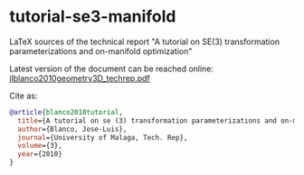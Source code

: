 # tutorial-se3-manifold

LaTeX sources of the technical report "A tutorial on SE(3) transformation parameterizations and on-manifold optimization"

Latest version of the document can be reached online: [jlblanco2010geometry3D_techrep.pdf](http://ingmec.ual.es/~jlblanco/papers/jlblanco2010geometry3D_techrep.pdf)

Cite as: 

```bibtex
@article{blanco2010tutorial,
  title={A tutorial on se (3) transformation parameterizations and on-manifold optimization},
  author={Blanco, Jose-Luis},
  journal={University of Malaga, Tech. Rep},
  volume={3},
  year={2010}
}
```
